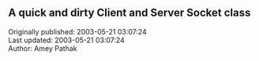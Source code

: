 ## A quick and dirty Client and Server Socket class  
Originally published: 2003-05-21 03:07:24  
Last updated: 2003-05-21 03:07:24  
Author: Amey Pathak  
  
